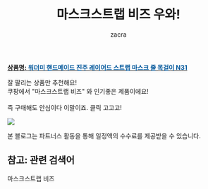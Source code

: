 ﻿---
layout: post
title:  "마스크스트랩 비즈 우와!"
author: zacra
categories: [ 아이템 ]
tags: [마스크스트랩 비즈]
image: https://static.coupangcdn.com/image/vendor_inventory/4d31/52c0dd9a627460cbeb00f08a02e74ffa311c2c63dad17bcff2f053f4908c.JPG 
description: "쿠팡에서 마스크스트랩 비즈 관련 상품으로 가장 잘팔리는 제품 중 하나라는 사실!!."
rating: 4.5
---

<a href="https://link.coupang.com/re/AFFSDP?lptag=AF8407795&pageKey=2136629018&itemId=3628080737&vendorItemId=71613662567&traceid=V0-153-3d1eadb88cf298e6"><b>상품명: <font color='#01579B'>워더미 핸드메이드 진주 레이어드 스트랩 마스크 줄 목걸이 N31</font></b></a>

잘 팔리는 상품만 추천해요!<br/>
쿠팡에서 "마스크스트랩 비즈" 와 인기좋은 제품이에요!<br/><br/>
즉 구매해도 안심이다 이말이죠. 클릭 고고고! <br/>



<a href="https://link.coupang.com/re/AFFSDP?lptag=AF8407795&pageKey=2136629018&itemId=3628080737&vendorItemId=71613662567&traceid=V0-153-3d1eadb88cf298e6"><img src="https://thumbnail8.coupangcdn.com/thumbnails/remote/q89/image/vendor_inventory/9810/1fbbcf1f36a07b40d175615a6f8ab0b103c3871b3b1d516fa006b93af089.jpg"></a> 

본 블로그는 파트너스 활동을 통해 일정액의 수수료를 제공받을 수 있습니다.

## 참고: 관련 검색어    
마스크스트랩 비즈